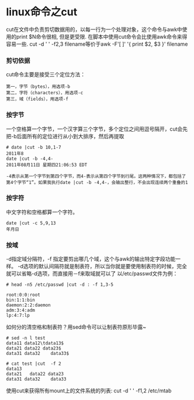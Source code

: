 # linux命令之cut

cut在文件中负责剪切数据用的，以每一行为一个处理对象，这个命令与awk中使用的print $N命令很相, 但是更受限. 在脚本中使用cut命令会比使用awk命令来得容易一些. 
cut -d ' ' -f2,3 filename等价于awk -F'[ ]' '{ print $2, $3 }' filename

### 剪切依据

cut命令主要是接受三个定位方法：
	
	第一，字节（bytes），用选项-b
	第二，字符（characters），用选项-c
	第三，域（fields），用选项-f
	
### 按字节
一个空格算一个字节，一个汉字算三个字节，多个定位之间用逗号隔开，cut会先把-b后面所有的定位进行从小到大排序，然后再提取
	
	# date |cut -b 10,1-7   
	2011年8
	date |cut -b -4,4-
	2011年08月11日 星期四21:06:53 EDT

	-4表示从第一个字节到第四个字节，而4-表示从第四个字节到行尾。这两种情况下，都包括了第4个字节“1”。如果我执行date |cut -b -4,4-，会输出整行，不会出现连续两个重叠的1
	
### 按字符

中文字符和空格都算一个字符。

	date |cut -c 5,9,13
	年月日
	
### 按域

-d指定域分隔符，-f 指定要剪出哪几个域，这个与awk的输出特定字段功能一样。
-d选项的默认间隔符就是制表符，所以当你就是要使用制表符的时候，完全就可以省略-d选项，而直接用－f来取域就可以了
 以/etc/passwd文件为例：

	# head -n5 /etc/passwd |cut -d : -f 1,3-5
	
	root:0:0:root
	bin:1:1:bin
	daemon:2:2:daemon
	adm:3:4:adm
	lp:4:7:lp
	
如何分的清空格和制表符？用sed命令可以让制表符原形毕露~

	# sed -n l test
	data11 data12\tdata13$
	data21 data22 data23$
	data31 data32    data33$
	
	# cat test |cut  -f 2
	data13
	data21   data22 data23
	data31 data32    data33
	
	
	
使用cut来获得所有mount上的文件系统的列表:	cut -d ' ' -f1,2 /etc/mtab